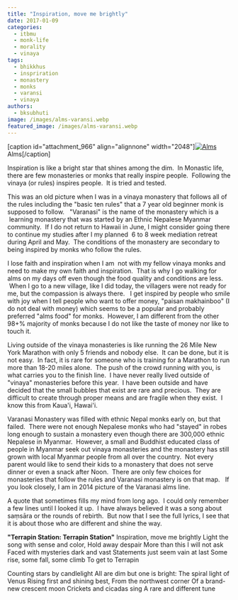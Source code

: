 ```yaml
---
title: "Inspiration, move me brightly"
date: 2017-01-09
categories: 
  - itbmu
  - monk-life
  - morality
  - vinaya
tags: 
  - bhikkhus
  - inspriration
  - monastery
  - monks
  - varansi
  - vinaya
authors: 
  - bksubhuti
image: /images/alms-varansi.webp
featured_image: /images/alms-varansi.webp
---
```


\[caption id="attachment\_966" align="alignnone" width="2048"\][![Alms](/images/alms-varansi.webp)](/images/2017/01/alms-varansi.webp) Alms\[/caption\]

Inspiration is like a bright star that shines among the dim.  In Monastic life, there are few monasteries or monks that really inspire people.  Following the vinaya (or rules) inspires people.  It is tried and tested.

This was an old picture when I was in a vinaya monastery that follows all of the rules including the "basic ten rules" that a 7 year old beginner monk is supposed to follow.   "Varanasi" is the name of the monastery which is a  learning monastery that was started by an Ethnic Nepalese Myanmar community.  If I do not return to Hawaii in June, I might consider going there to continue my studies after I my planned  6 to 8 week mediation retreat during April and May.  The conditions of the monastery are secondary to being inspired by monks who follow the rules.

I lose faith and inspiration when I am  not with my fellow vinaya monks and need to make my own faith and inspiration.  That is why I go walking for alms on my days off even though the food quality and conditions are less.  When I go to a new village, like I did today, the villagers were not ready for me, but the compassion is always there.   I get inspired by people who smile with joy when I tell people who want to offer money, "paisan makhainboo" (I do not deal with money) which seems to be a popular and probably preferred "alms food" for monks.  However, I am different from the other 98+% majority of monks because I do not like the taste of money nor like to touch it.

Living outside of the vinaya monasteries is like running the 26 Mile New York Marathon with only 5 friends and nobody else.  It can be done, but it is not easy.  In fact, it is rare for someone who is training for a Marathon to run more than 18-20 miles alone.  The push of the crowd running with you, is what carries you to the finish line.  I have never really lived outside of "vinaya" monasteries before this year.  I have been outside and have decided that the small bubbles that exist are rare and precious.  They are difficult to create through proper means and are fragile when they exist.  I know this from Kaua'i, Hawai'i.

Varanasi Monastery was filled with ethnic Nepal monks early on, but that failed.  There were not enough Nepalese monks who had "stayed" in robes long enough to sustain a monastery even though there are 300,000 ethnic Nepalese in Myanmar.  However, a small and Buddhist educated class of people in Myanmar seek out vinaya monasteries and the monastery has still grown with local Myanmar people from all over the country.  Not every parent would like to send their kids to a monastery that does not serve dinner or even a snack after Noon.  There are only few choices for monasteries that follow the rules and Varanasi monastery is on that map.   If you look closely, I am in 2014 picture of the Varanasi alms line.

A quote that sometimes fills my mind from long ago.  I could only remember a few lines until I looked it up.  I have always believed it was a song about saṃsāra or the rounds of rebirth.  But now that I see the full lyrics, I see that it is about those who are different and shine the way.

**"Terrapin Station: Terrapin Station"** Inspiration, move me brightly Light the song with sense and color, Hold away despair More than this I will not ask Faced with mysteries dark and vast Statements just seem vain at last Some rise, some fall, some climb To get to Terrapin

Counting stars by candlelight All are dim but one is bright: The spiral light of Venus Rising first and shining best, From the northwest corner Of a brand-new crescent moon Crickets and cicadas sing A rare and different tune